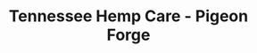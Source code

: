 ---
title: "Tennessee Hemp Care - Pigeon Forge"
url: /pigeon-forge/tennessee-hemp-care-pigeon-forge/
shop: Drogerie
---